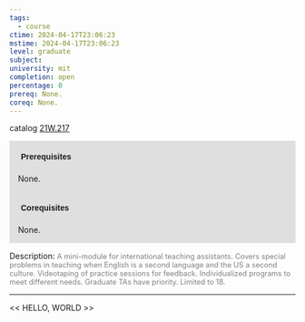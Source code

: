 ```yaml
---
tags:
  - course
ctime: 2024-04-17T23:06:23
mstime: 2024-04-17T23:06:23
level: graduate
subject: 
university: mit
completion: open
percentage: 0
prereq: None.
coreq: None.
---
```


catalog [21W.217](http://student.mit.edu/catalog/m21Wa.html#21W.217)

<span style="display: block; padding: 15px; background-color: rgb(100, 100, 100, 0.2);"><font id="m_prereq2654_0" style="display: block; font-family: Arial, sans-serif; font-weight: bold; padding: 5px">Prerequisites</font><br><span id="prereq2654_0">None.</span></span>
<span style="display: block; padding: 15px; background-color: rgb(100, 100, 100, 0.2);"><font id="m_coreq2654_0" style="display: block; font-family: Arial, sans-serif; font-weight: bold; padding: 5px">Corequisites</font><br><span id="coreq2654_0">None.</span></span>

<font style="">Description:</font>
<font style="color: grey; font-size: 0.8rem;">A mini-module for international teaching assistants. Covers special problems in teaching when English is a second language and the US a second culture. Videotaping of practice sessions for feedback. Individualized programs to meet different needs. Graduate TAs have priority. Limited to 18.</font>



---

<< HELLO, WORLD >>
